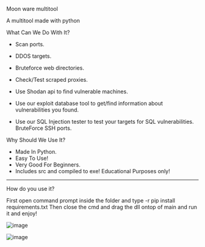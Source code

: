 Moon ware multitool

A multitool made with python

What Can We Do With It?

- Scan ports.

- DDOS targets.

- Bruteforce web directories.

- Check/Test scraped proxies.

- Use Shodan api to find vulnerable machines.

- Use our exploit database tool to get/find information about vulnerabilities you found.

- Use our SQL Injection tester to test your targets for SQL vulnerabilities.
 BruteForce SSH ports.

Why Should We Use It?
- Made In Python.
- Easy To Use!
- Very Good For Beginners.
- Includes src and compiled to exe!
Educational Purposes only!
---------------------------------------------------------------------------------------------
How do you use it?

First open command prompt inside the folder and type -r pip install requirements.txt
Then close the cmd and drag the dll ontop of main and run it and enjoy!


![image](https://github.com/user-attachments/assets/e0ae453a-56ea-4f4c-bab8-f44e9c200cd5)

![image](https://github.com/user-attachments/assets/0d392cd1-a9ec-4632-a105-a9cb9959e9e8)
